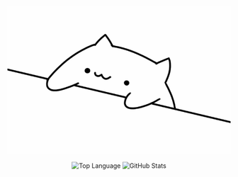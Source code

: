 ![Bongo Cat](bongo-cat.gif)

<p align="center">
  <img alt="Top Language" src="https://github-readme-stats.vercel.app/api/top-langs/?bg_color=00000000&layout=compact&username=agustacandi&hide_border=true&title_color=373e4d&text_color=3b4252&langs_count=8"/>
  <img alt="GitHub Stats" src="https://github-readme-stats.vercel.app/api?bg_color=00000000&username=agustacandi&show_icons=true&hide=commits&hide_border=true&icon_color=4C566A&title_color=373e4d&text_color=3b4252"/>
</p>

<!-- [![Agusta's github stats](https://github-readme-stats.vercel.app/api?username=agustacandi&count_private=true&show_icons=true&hide_border=true&theme=dracula) ![Top Langs](https://github-readme-stats.vercel.app/api/top-langs/?username=agustacandi&langs_count=8&layout=compact&hide_border=true&theme=dracula)](https://github.com/agustacandi) -- 


<!-- #### Get in touch
<img src="https://discord.c99.nl/widget/theme-3/700352855210590228.png" />
